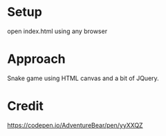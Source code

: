# Setup
open index.html using any browser

# Approach
Snake game using HTML canvas and a bit of JQuery.


# Credit
https://codepen.io/AdventureBear/pen/yyXXQZ
